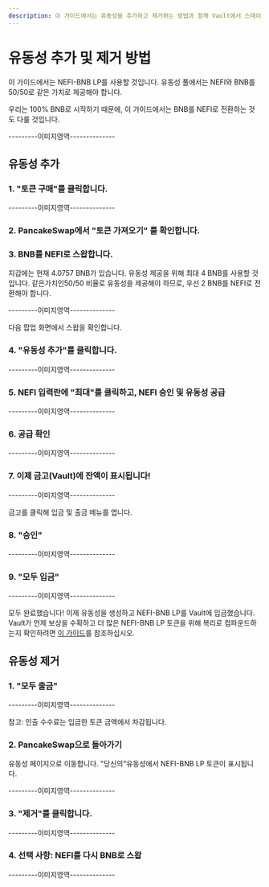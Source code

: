 ```yaml
---
description: 이 가이드에서는 유동성을 추가하고 제거하는 방법과 함께 Vault에서 스테이킹 및 언스테이킹하는 방법에 대해 알려드립니다.
---
```


# 유동성 추가 및 제거 방법

이 가이드에서는 NEFI-BNB LP를 사용할 것입니다. 유동성 풀에서는 NEFI와 BNB를 50/50로 같은 가치로 제공해야 합니다.&#x20;

우리는 100% BNB로 시작하기 때문에, 이 가이드에서는 BNB를 NEFI로 전환하는 것도 다룰 것입니다.

\---------이미지영역--------------

## 유동성 추가

### 1. "토큰 구매"를 클릭합니다.

\---------이미지영역--------------

### 2. PancakeSwap에서 "토큰 가져오기" 를 확인합니다.

### 3. BNB를 NEFI로 스왑합니다.

지갑에는 현재 4.0757 BNB가 있습니다. 유동성 제공을 위해 최대 4 BNB를 사용할 것입니다. 같은가치인50/50 비율로 유동성을 제공해야 하므로, 우선 2 BNB를 NEFI로 전환해야 합니다.

\---------이미지영역--------------

다음 팝업 화면에서 스왑을 확인합니다.

### 4. "유동성 추가"를 클릭합니다.

\---------이미지영역--------------

### 5. NEFI 입력란에 "최대"를 클릭하고, NEFI 승인 및 유동성 공급

\---------이미지영역--------------

### 6. 공급 확인

\---------이미지영역--------------

### 7. 이제 금고(Vault)에 잔액이 표시됩니다!

\---------이미지영역--------------

금고를 클릭해 입금 및 출금 메뉴를 엽니다.

### 8. "승인"

\---------이미지영역--------------

### 9. "모두 입금"

\---------이미지영역--------------

모두 완료했습니다! 이제 유동성을 생성하고 NEFI-BNB LP를 Vault에 입금했습니다. Vault가 언제 보상을 수확하고 더 많은 NEFI-BNB LP 토큰을 위해 복리로 컴파운드하는지 확인하려면 [이 가이드](vaults-1.md)를 참조하십시오.

## 유동성 제거

### 1. "모두 출금"

\---------이미지영역--------------

참고: 인출 수수료는 입금한 토큰 금액에서 차감됩니다.

### 2. PancakeSwap으로 돌아가기

유동성 페이지으로 이동합니다. "당신의"유동성에서  NEFI-BNB LP 토큰이 표시됩니다.

\---------이미지영역--------------

### 3. "제거"를 클릭합니다.

\---------이미지영역--------------

### 4. 선택 사항: NEFI를 다시 BNB로 스왑

\---------이미지영역--------------
